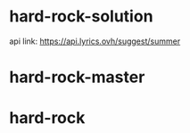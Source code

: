 # hard-rock-solution
api link: https://api.lyrics.ovh/suggest/summer
# hard-rock-master
# hard-rock
